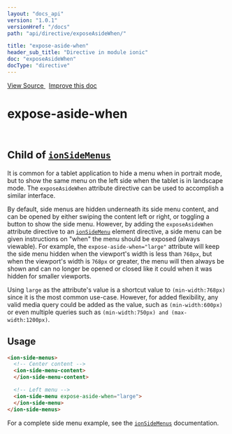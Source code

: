 ```yaml
---
layout: "docs_api"
version: "1.0.1"
versionHref: "/docs"
path: "api/directive/exposeAsideWhen/"

title: "expose-aside-when"
header_sub_title: "Directive in module ionic"
doc: "exposeAsideWhen"
docType: "directive"
---
```


<div class="improve-docs">
  <a href='http://github.com/driftyco/ionic/tree/1.x/js/angular/directive/exposeAsideWhen.js#L1'>
    View Source
  </a>
  &nbsp;
  <a href='http://github.com/driftyco/ionic/edit/master/js/angular/directive/exposeAsideWhen.js#L1'>
    Improve this doc
  </a>
</div>




<h1 class="api-title">

  expose-aside-when


<br />
<small>
  Child of <a href="/docs/api/directive/ionSideMenus/"><code>ionSideMenus</code></a>
</small>


</h1>





It is common for a tablet application to hide a menu when in portrait mode, but to show the
same menu on the left side when the tablet is in landscape mode. The `exposeAsideWhen` attribute
directive can be used to accomplish a similar interface.

By default, side menus are hidden underneath its side menu content, and can be opened by either
swiping the content left or right, or toggling a button to show the side menu. However, by adding the
`exposeAsideWhen` attribute directive to an <a href="/docs/api/directive/ionSideMenu/"><code>ionSideMenu</code></a> element directive,
a side menu can be given instructions on "when" the menu should be exposed (always viewable). For
example, the `expose-aside-when="large"` attribute will keep the side menu hidden when the viewport's
width is less than `768px`, but when the viewport's width is `768px` or greater, the menu will then
always be shown and can no longer be opened or closed like it could when it was hidden for smaller
viewports.

Using `large` as the attribute's value is a shortcut value to `(min-width:768px)` since it is
the most common use-case. However, for added flexibility, any valid media query could be added
as the value, such as `(min-width:600px)` or even multiple queries such as
`(min-width:750px) and (max-width:1200px)`.








  
<h2 id="usage">Usage</h2>
  
```html
<ion-side-menus>
  <!-- Center content -->
  <ion-side-menu-content>
  </ion-side-menu-content>

  <!-- Left menu -->
  <ion-side-menu expose-aside-when="large">
  </ion-side-menu>
</ion-side-menus>
```
For a complete side menu example, see the
<a href="/docs/api/directive/ionSideMenus/"><code>ionSideMenus</code></a> documentation.
  
  

  





